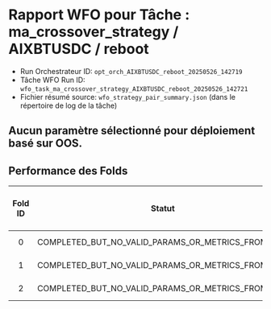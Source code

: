 # Rapport WFO pour Tâche : ma_crossover_strategy / AIXBTUSDC / reboot

* Run Orchestrateur ID: `opt_orch_AIXBTUSDC_reboot_20250526_142719`
* Tâche WFO Run ID: `wfo_task_ma_crossover_strategy_AIXBTUSDC_reboot_20250526_142721`
* Fichier résumé source: `wfo_strategy_pair_summary.json` (dans le répertoire de log de la tâche)

## Aucun paramètre sélectionné pour déploiement basé sur OOS.

## Performance des Folds

| Fold ID | Statut | IS Début | IS Fin | OOS Début | OOS Fin | Métrique OOS Optimisée | Params IS (pour OOS) | Visualisations IS |
|:-------:|:------:|:--------:|:------:|:---------:|:-------:|:--------------------:|:--------------------:|:-----------------:|
| 0 | COMPLETED_BUT_NO_VALID_PARAMS_OR_METRICS_FROM_OOS | 2025-01-26 | 2025-05-06 | 2025-05-06 | 2025-05-26 | N/A | `N/A` | [Viz Fold 0](./optuna_visualizations/fold_0/optimization_history.html) |
| 1 | COMPLETED_BUT_NO_VALID_PARAMS_OR_METRICS_FROM_OOS | 2025-01-18 | 2025-05-06 | 2025-05-06 | 2025-05-26 | N/A | `N/A` | [Viz Fold 1](./optuna_visualizations/fold_1/optimization_history.html) |
| 2 | COMPLETED_BUT_NO_VALID_PARAMS_OR_METRICS_FROM_OOS | 2025-01-10 | 2025-05-06 | 2025-05-06 | 2025-05-26 | N/A | `N/A` | [Viz Fold 2](./optuna_visualizations/fold_2/optimization_history.html) |
